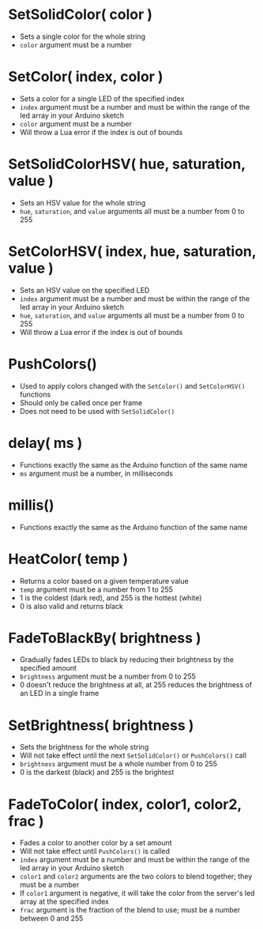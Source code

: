 # SetSolidColor( color )
- Sets a single color for the whole string
- `color` argument must be a number

# SetColor( index, color )
- Sets a color for a single LED of the specified index
- `index` argument must be a number and must be within the range of the led array in your Arduino sketch
- `color` argument must be a number
- Will throw a Lua error if the index is out of bounds

# SetSolidColorHSV( hue, saturation, value )
- Sets an HSV value for the whole string
- `hue`, `saturation`, and `value` arguments all must be a number from 0 to 255

# SetColorHSV( index, hue, saturation, value )
- Sets an HSV value on the specified LED
- `index` argument must be a number and must be within the range of the led array in your Arduino sketch
- `hue`, `saturation`, and `value` arguments all must be a number from 0 to 255
- Will throw a Lua error if the index is out of bounds

# PushColors()
- Used to apply colors changed with the `SetColor()` and `SetColorHSV()` functions
- Should only be called once per frame
- Does not need to be used with `SetSolidColor()`

# delay( ms )
- Functions exactly the same as the Arduino function of the same name
- `ms` argument must be a number, in milliseconds

# millis()
- Functions exactly the same as the Arduino function of the same name

# HeatColor( temp )
- Returns a color based on a given temperature value
- `temp` argument must be a number from 1 to 255
- 1 is the coldest (dark red), and 255 is the hottest (white)
- 0 is also valid and returns black

# FadeToBlackBy( brightness )
- Gradually fades LEDs to black by reducing their brightness by the specified amount
- `brightness` argument must be a number from 0 to 255
- 0 doesn't reduce the brightness at all, at 255 reduces the brightness of an LED in a single frame

# SetBrightness( brightness )
- Sets the brightness for the whole string
- Will not take effect until the next `SetSolidColor()` or `PushColors()` call
- `brightness` argument must be a whole number from 0 to 255
- 0 is the darkest (black) and 255 is the brightest

# FadeToColor( index, color1, color2, frac )
- Fades a color to another color by a set amount
- Will not take effect until `PushColors()` is called
- `index` argument must be a number and must be within the range of the led array in your Arduino sketch
- `color1` and `color2` arguments are the two colors to blend together; they must be a number
- If `color1` argument is negative, it will take the color from the server's led array at the specified index
- `frac` argument is the fraction of the blend to use; must be a number between 0 and 255